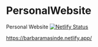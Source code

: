 # PersonalWebsite
Personal Website
[![Netlify Status](https://api.netlify.com/api/v1/badges/8e0c6f99-8b4a-4cd5-bd5b-89118ee4505d/deploy-status)](https://app.netlify.com/sites/barbaramasinde/deploys)

https://barbaramasinde.netlify.app/
